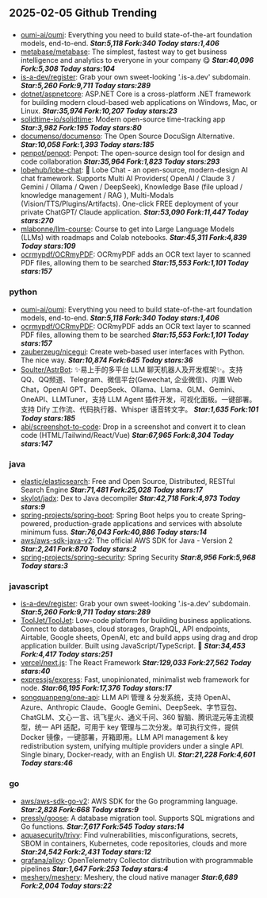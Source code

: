 ## 2025-02-05 Github Trending

### 
* [oumi-ai/oumi](https://github.com/oumi-ai/oumi): Everything you need to build state-of-the-art foundation models, end-to-end. ***Star:5,118 Fork:340 Today stars:1,406***
* [metabase/metabase](https://github.com/metabase/metabase): The simplest, fastest way to get business intelligence and analytics to everyone in your company 😋 ***Star:40,096 Fork:5,308 Today stars:104***
* [is-a-dev/register](https://github.com/is-a-dev/register): Grab your own sweet-looking '.is-a.dev' subdomain. ***Star:5,260 Fork:9,711 Today stars:289***
* [dotnet/aspnetcore](https://github.com/dotnet/aspnetcore): ASP.NET Core is a cross-platform .NET framework for building modern cloud-based web applications on Windows, Mac, or Linux. ***Star:35,974 Fork:10,207 Today stars:23***
* [solidtime-io/solidtime](https://github.com/solidtime-io/solidtime): Modern open-source time-tracking app ***Star:3,982 Fork:195 Today stars:80***
* [documenso/documenso](https://github.com/documenso/documenso): The Open Source DocuSign Alternative. ***Star:10,058 Fork:1,393 Today stars:185***
* [penpot/penpot](https://github.com/penpot/penpot): Penpot: The open-source design tool for design and code collaboration ***Star:35,964 Fork:1,823 Today stars:293***
* [lobehub/lobe-chat](https://github.com/lobehub/lobe-chat): 🤯 Lobe Chat - an open-source, modern-design AI chat framework. Supports Multi AI Providers( OpenAI / Claude 3 / Gemini / Ollama / Qwen / DeepSeek), Knowledge Base (file upload / knowledge management / RAG ), Multi-Modals (Vision/TTS/Plugins/Artifacts). One-click FREE deployment of your private ChatGPT/ Claude application. ***Star:53,090 Fork:11,447 Today stars:270***
* [mlabonne/llm-course](https://github.com/mlabonne/llm-course): Course to get into Large Language Models (LLMs) with roadmaps and Colab notebooks. ***Star:45,311 Fork:4,839 Today stars:109***
* [ocrmypdf/OCRmyPDF](https://github.com/ocrmypdf/OCRmyPDF): OCRmyPDF adds an OCR text layer to scanned PDF files, allowing them to be searched ***Star:15,553 Fork:1,101 Today stars:157***

### python
* [oumi-ai/oumi](https://github.com/oumi-ai/oumi): Everything you need to build state-of-the-art foundation models, end-to-end. ***Star:5,118 Fork:340 Today stars:1,406***
* [ocrmypdf/OCRmyPDF](https://github.com/ocrmypdf/OCRmyPDF): OCRmyPDF adds an OCR text layer to scanned PDF files, allowing them to be searched ***Star:15,553 Fork:1,101 Today stars:157***
* [zauberzeug/nicegui](https://github.com/zauberzeug/nicegui): Create web-based user interfaces with Python. The nice way. ***Star:10,874 Fork:645 Today stars:36***
* [Soulter/AstrBot](https://github.com/Soulter/AstrBot): ✨易上手的多平台 LLM 聊天机器人及开发框架✨。支持 QQ、QQ频道、Telegram、微信平台(Gewechat, 企业微信)、内置 Web Chat，OpenAI GPT、DeepSeek、Ollama、Llama、GLM、Gemini、OneAPI、LLMTuner，支持 LLM Agent 插件开发，可视化面板。一键部署。支持 Dify 工作流、代码执行器、Whisper 语音转文字。 ***Star:1,635 Fork:101 Today stars:185***
* [abi/screenshot-to-code](https://github.com/abi/screenshot-to-code): Drop in a screenshot and convert it to clean code (HTML/Tailwind/React/Vue) ***Star:67,965 Fork:8,304 Today stars:147***

### java
* [elastic/elasticsearch](https://github.com/elastic/elasticsearch): Free and Open Source, Distributed, RESTful Search Engine ***Star:71,481 Fork:25,028 Today stars:17***
* [skylot/jadx](https://github.com/skylot/jadx): Dex to Java decompiler ***Star:42,718 Fork:4,973 Today stars:9***
* [spring-projects/spring-boot](https://github.com/spring-projects/spring-boot): Spring Boot helps you to create Spring-powered, production-grade applications and services with absolute minimum fuss. ***Star:76,043 Fork:40,886 Today stars:14***
* [aws/aws-sdk-java-v2](https://github.com/aws/aws-sdk-java-v2): The official AWS SDK for Java - Version 2 ***Star:2,241 Fork:870 Today stars:2***
* [spring-projects/spring-security](https://github.com/spring-projects/spring-security): Spring Security ***Star:8,956 Fork:5,968 Today stars:3***

### javascript
* [is-a-dev/register](https://github.com/is-a-dev/register): Grab your own sweet-looking '.is-a.dev' subdomain. ***Star:5,260 Fork:9,711 Today stars:289***
* [ToolJet/ToolJet](https://github.com/ToolJet/ToolJet): Low-code platform for building business applications. Connect to databases, cloud storages, GraphQL, API endpoints, Airtable, Google sheets, OpenAI, etc and build apps using drag and drop application builder. Built using JavaScript/TypeScript. 🚀 ***Star:34,453 Fork:4,417 Today stars:251***
* [vercel/next.js](https://github.com/vercel/next.js): The React Framework ***Star:129,033 Fork:27,562 Today stars:40***
* [expressjs/express](https://github.com/expressjs/express): Fast, unopinionated, minimalist web framework for node. ***Star:66,195 Fork:17,376 Today stars:17***
* [songquanpeng/one-api](https://github.com/songquanpeng/one-api): LLM API 管理 & 分发系统，支持 OpenAI、Azure、Anthropic Claude、Google Gemini、DeepSeek、字节豆包、ChatGLM、文心一言、讯飞星火、通义千问、360 智脑、腾讯混元等主流模型，统一 API 适配，可用于 key 管理与二次分发。单可执行文件，提供 Docker 镜像，一键部署，开箱即用。LLM API management & key redistribution system, unifying multiple providers under a single API. Single binary, Docker-ready, with an English UI. ***Star:21,228 Fork:4,601 Today stars:46***

### go
* [aws/aws-sdk-go-v2](https://github.com/aws/aws-sdk-go-v2): AWS SDK for the Go programming language. ***Star:2,828 Fork:668 Today stars:9***
* [pressly/goose](https://github.com/pressly/goose): A database migration tool. Supports SQL migrations and Go functions. ***Star:7,617 Fork:545 Today stars:14***
* [aquasecurity/trivy](https://github.com/aquasecurity/trivy): Find vulnerabilities, misconfigurations, secrets, SBOM in containers, Kubernetes, code repositories, clouds and more ***Star:24,542 Fork:2,431 Today stars:12***
* [grafana/alloy](https://github.com/grafana/alloy): OpenTelemetry Collector distribution with programmable pipelines ***Star:1,647 Fork:253 Today stars:4***
* [meshery/meshery](https://github.com/meshery/meshery): Meshery, the cloud native manager ***Star:6,689 Fork:2,004 Today stars:22***
